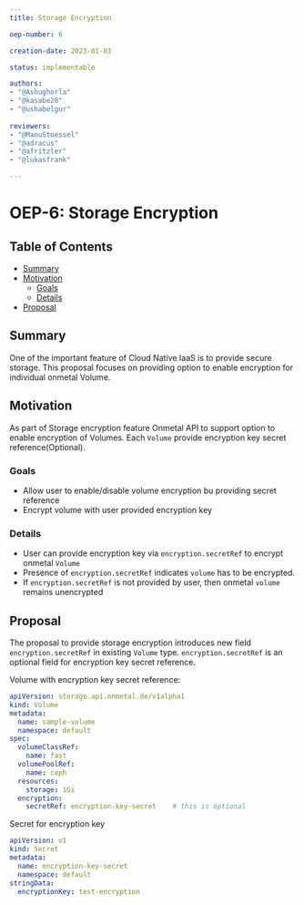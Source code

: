 ```yaml
---
title: Storage Encryption

oep-number: 6

creation-date: 2023-01-03

status: implementable

authors:
- "@Ashughorla"
- "@kasabe28"
- "@ushabelgur"
  
reviewers:
- "@ManuStoessel"
- "@adracus"
- "@afritzler"
- "@lukasfrank"

---
```


# OEP-6: Storage Encryption

## Table of Contents

- [Summary](#summary)
- [Motivation](#motivation)
    - [Goals](#goals)
    - [Details](#Details)
- [Proposal](#proposal)

## Summary
One of the important feature of Cloud Native IaaS is to provide secure storage. This proposal focuses on providing option to enable encryption for individual onmetal Volume.

## Motivation
As part of Storage encryption feature Onmetal API to support option to enable encryption of Volumes. Each `Volume`  provide encryption key secret reference(Optional).

### Goals
  - Allow user to enable/disable volume encryption bu providing secret reference
  - Encrypt volume with user provided encryption key

### Details
  - User can provide encryption key via `encryption.secretRef` to encrypt onmetal `Volume`
  - Presence of `encryption.secretRef` indicates `volume` has to be encrypted.
  - If `encryption.secretRef` is not provided by user, then onmetal `volume` remains unencrypted

## Proposal
The proposal to provide storage encryption introduces new field `encryption.secretRef` in existing `Volume` type. `encryption.secretRef` is an optional field for encryption key secret reference.

Volume with encryption key secret reference:

[//]: # (@formatter:off)
```yaml
apiVersion: storage.api.onmetal.de/v1alpha1
kind: Volume
metadata:
  name: sample-volume
  namespace: default
spec:
  volumeClassRef:
    name: fast
  volumePoolRef:
    name: ceph
  resources:
    storage: 1Gi
  encryption:
    secretRef: encryption-key-secret    # this is optional
```
[//]: # (@formatter:on)

Secret for encryption key

[//]: # (@formatter:off)
```yaml
apiVersion: v1
kind: Secret
metadata:
  name: encryption-key-secret
  namespace: default
stringData:
  encryptionKey: test-encryption
```
[//]: # (@formatter:on)
